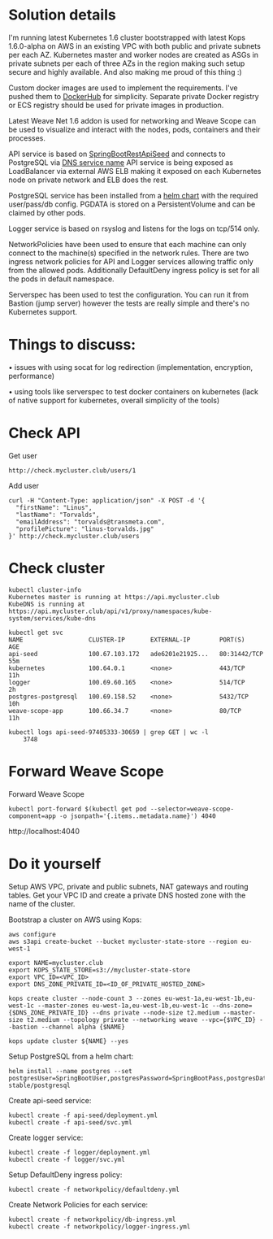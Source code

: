 # Solution details

I'm running latest Kubernetes 1.6 cluster bootstrapped with latest Kops 1.6.0-alpha
on AWS in an existing VPC with both public and private subnets per each AZ.
Kubernetes master and worker nodes are created as ASGs in private subnets per each
of three AZs in the region making such setup secure and highly available.
And also making me proud of this thing :)

Custom docker images are used to implement the requirements. I've pushed them to
[DockerHub](https://hub.docker.com/r/adubeniuk/) for simplicity. Separate private Docker registry or ECS registry
should be used for private images in production.

Latest Weave Net 1.6 addon is used for networking and Weave Scope can be used
to visualize and interact with the nodes, pods, containers and their processes.

API service is based on [SpringBootRestApiSeed](https://github.com/thoersch/spring-boot-rest-api-seed) and connects to PostgreSQL via [DNS service name](https://kubernetes.io/docs/concepts/services-networking/service/#dns)
API service is being exposed as LoadBalancer via external AWS ELB making it
exposed on each Kubernetes node on private network and ELB does the rest.

PostgreSQL service has been installed from a [helm chart](https://github.com/kubernetes/charts/tree/master/stable/postgresql) with the required user/pass/db
config. PGDATA is stored on a PersistentVolume and can be claimed by other pods.

Logger service is based on rsyslog and listens for the logs on tcp/514 only.

NetworkPolicies have been used to ensure that each machine can only connect to
the machine(s) specified in the network rules. There are two ingress network
policies for API and Logger services allowing traffic only from the allowed pods.
Additionally DefaultDeny ingress policy is set for all the pods in default namespace.

Serverspec has been used to test the configuration. You can run it from Bastion
(jump server) however the tests are really simple and there's no Kubernetes support.


# Things to discuss:

• issues with using socat for log redirection (implementation, encryption, performance)

• using tools like serverspec to test docker containers on kubernetes
(lack of native support for kubernetes, overall simplicity of the tools)

# Check API

Get user

```
http://check.mycluster.club/users/1
```
Add user

```
curl -H "Content-Type: application/json" -X POST -d '{
  "firstName": "Linus",
  "lastName": "Torvalds",
  "emailAddress": "torvalds@transmeta.com",
  "profilePicture": "linus-torvalds.jpg"
}' http://check.mycluster.club/users
```

# Check cluster

```
kubectl cluster-info
Kubernetes master is running at https://api.mycluster.club
KubeDNS is running at https://api.mycluster.club/api/v1/proxy/namespaces/kube-system/services/kube-dns

kubectl get svc
NAME                  CLUSTER-IP       EXTERNAL-IP        PORT(S)        AGE
api-seed              100.67.103.172   ade6201e21925...   80:31442/TCP   55m
kubernetes            100.64.0.1       <none>             443/TCP        11h
logger                100.69.60.165    <none>             514/TCP        2h
postgres-postgresql   100.69.158.52    <none>             5432/TCP       10h
weave-scope-app       100.66.34.7      <none>             80/TCP         11h

kubectl logs api-seed-97405333-30659 | grep GET | wc -l
    3748
```

# Forward Weave Scope

Forward Weave Scope

```
kubectl port-forward $(kubectl get pod --selector=weave-scope-component=app -o jsonpath='{.items..metadata.name}') 4040
```

http://localhost:4040

# Do it yourself

Setup AWS VPC, private and public subnets, NAT gateways and routing tables. Get
your VPC ID and create a private DNS hosted zone with the name of the cluster.

Bootstrap a cluster on AWS using Kops:

```
aws configure
aws s3api create-bucket --bucket mycluster-state-store --region eu-west-1

export NAME=mycluster.club
export KOPS_STATE_STORE=s3://mycluster-state-store
export VPC_ID=<VPC_ID>
export DNS_ZONE_PRIVATE_ID=<ID_OF_PRIVATE_HOSTED_ZONE>

kops create cluster --node-count 3 --zones eu-west-1a,eu-west-1b,eu-west-1c --master-zones eu-west-1a,eu-west-1b,eu-west-1c --dns-zone={$DNS_ZONE_PRIVATE_ID} --dns private --node-size t2.medium --master-size t2.medium --topology private --networking weave --vpc={$VPC_ID} --bastion --channel alpha {$NAME}

kops update cluster ${NAME} --yes
```

Setup PostgreSQL from a helm chart:

```
helm install --name postgres --set postgresUser=SpringBootUser,postgresPassword=SpringBootPass,postgresDatabase=SpringBootRestApi stable/postgresql
```

Create api-seed service:

```
kubectl create -f api-seed/deployment.yml
kubectl create -f api-seed/svc.yml
```

Create logger service:

```
kubectl create -f logger/deployment.yml
kubectl create -f logger/svc.yml
```

Setup DefaultDeny ingress policy:

```
kubectl create -f networkpolicy/defaultdeny.yml
```

Create Network Policies for each service:
```
kubectl create -f networkpolicy/db-ingress.yml
kubectl create -f networkpolicy/logger-ingress.yml
```
